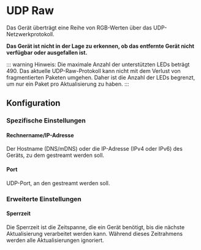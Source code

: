 # UDP Raw

Das Gerät überträgt eine Reihe von RGB-Werten über das UDP-Netzwerkprotokoll.

**Das Gerät ist nicht in der Lage zu erkennen, ob das entfernte Gerät nicht verfügbar oder ausgefallen ist.**

::: warning Hinweis:
Die maximale Anzahl der unterstützten LEDs beträgt 490. Das aktuelle UDP-Raw-Protokoll kann nicht mit dem Verlust von fragmentierten Paketen umgehen.
Daher ist die Anzahl der LEDs begrenzt, um nur ein Paket pro Aktualisierung zu haben.
:::

## Konfiguration

### Spezifische Einstellungen

#### Rechnername/IP-Adresse

Der Hostname (DNS/mDNS) oder die IP-Adresse (IPv4 oder IPv6) des Geräts, zu dem gestreamt werden soll.

#### Port

UDP-Port, an den gestreamt werden soll.

### Erweiterte Einstellungen

#### Sperrzeit

Die Sperrzeit ist die Zeitspanne, die ein Gerät benötigt, bis die nächste Aktualisierung verarbeitet werden kann. Während dieses Zeitrahmens werden alle Aktualisierungen ignoriert.

